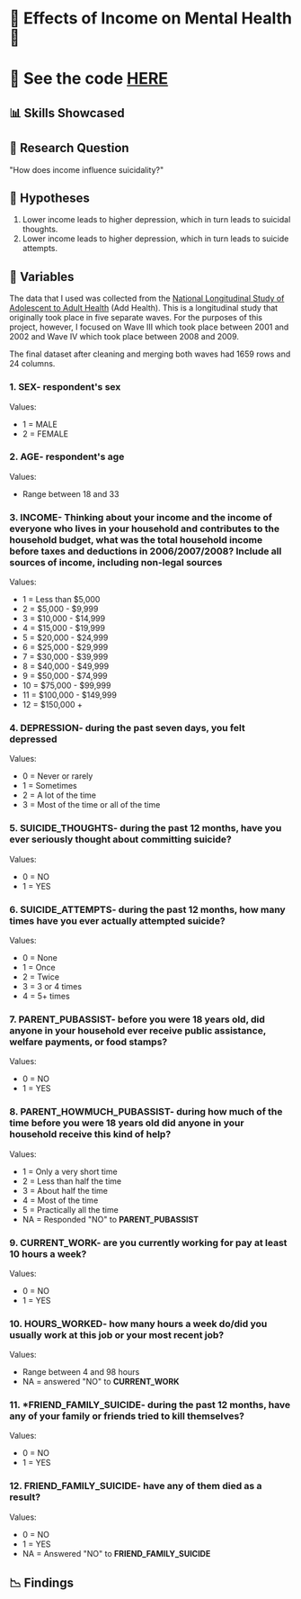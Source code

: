 #  💸 Effects of Income on Mental Health 🧠

# 👀 See the code [HERE]()

## 📊 Skills Showcased

## 🤷 Research Question
"How does income influence suicidality?"

## 🔎 Hypotheses
1. Lower income leads to higher depression, which in turn leads to suicidal thoughts.
2. Lower income leads to higher depression, which in turn leads to suicide attempts.

## 📖 Variables
The data that I used was collected from the [National Longitudinal Study of Adolescent to Adult Health](https://addhealth.cpc.unc.edu/) (Add Health). This is a longitudinal study that originally took place in five separate waves. For the purposes of this project, however, I focused on Wave III which took place between 2001 and 2002 and Wave IV which took place between 2008 and 2009. 

The final dataset after cleaning and merging both waves had 1659 rows and 24 columns.

### 1. **SEX**- respondent's sex
Values:

* 1 = MALE
* 2 = FEMALE

### 2. **AGE**- respondent's age
Values:

* Range between 18 and 33

### 3. **INCOME**- Thinking about your income and the income of everyone who lives in your household and contributes to the household budget, what was the total household income before taxes and deductions in 2006/2007/2008? Include all sources of income, including non-legal sources
Values:

* 1 = Less than $5,000
* 2 = $5,000 - $9,999
* 3 = $10,000 - $14,999
* 4 = $15,000 - $19,999
* 5 = $20,000 - $24,999
* 6 = $25,000 - $29,999
* 7 = $30,000 - $39,999
* 8 = $40,000 - $49,999
* 9 = $50,000 - $74,999
* 10 = $75,000 - $99,999
* 11 = $100,000 - $149,999
* 12 = $150,000 +

### 4. **DEPRESSION**- during the past seven days, you felt depressed
Values:

* 0 = Never or rarely
* 1 = Sometimes
* 2 = A lot of the time
* 3 = Most of the time or all of the time

### 5. **SUICIDE_THOUGHTS**- during the past 12 months, have you ever seriously thought about committing suicide?
Values:

* 0 = NO
* 1 = YES

### 6. **SUICIDE_ATTEMPTS**- during the past 12 months, how many times have you ever actually attempted suicide?
Values:

* 0 = None
* 1 = Once
* 2 = Twice
* 3 = 3 or 4 times
* 4 = 5+ times

### 7. **PARENT_PUBASSIST**- before you were 18 years old, did anyone in your household ever receive public assistance, welfare payments, or food stamps?
Values:

* 0 = NO
* 1 = YES

### 8. **PARENT_HOWMUCH_PUBASSIST**- during how much of the time before you were 18 years old did anyone in your household receive this kind of help?
Values:

* 1 = Only a very short time
* 2 = Less than half the time
* 3 = About half the time
* 4 = Most of the time
* 5 = Practically all the time
* NA = Responded "NO" to **PARENT_PUBASSIST**

### 9. **CURRENT_WORK**- are you currently working for pay at least 10 hours a week?
Values:

* 0 = NO
* 1 = YES

### 10. **HOURS_WORKED**- how many hours a week do/did you usually work at this job or your most recent job?
Values:

* Range between 4 and 98 hours
* NA = answered "NO" to **CURRENT_WORK**

### 11. ***FRIEND_FAMILY_SUICIDE**- during the past 12 months, have any of your family or friends tried to kill themselves?
Values:

* 0 = NO
* 1 = YES

### 12. **FRIEND_FAMILY_SUICIDE**- have any of them died as a result?
Values:

* 0 = NO
* 1 = YES
* NA = Answered "NO" to **FRIEND_FAMILY_SUICIDE**

## 📉 Findings

